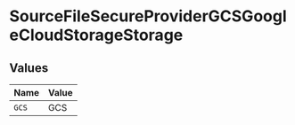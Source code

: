 # SourceFileSecureProviderGCSGoogleCloudStorageStorage


## Values

| Name  | Value |
| ----- | ----- |
| `GCS` | GCS   |
